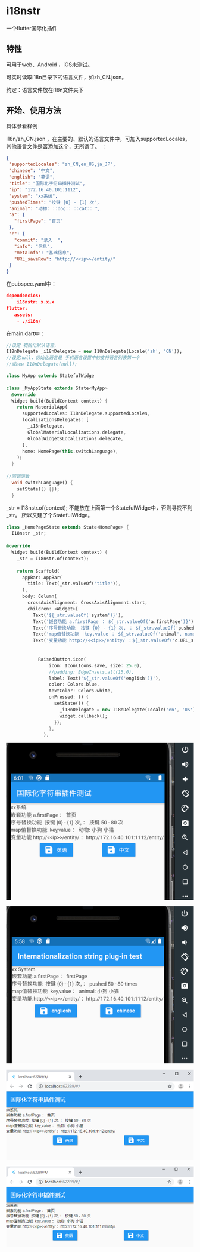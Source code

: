 # i18nstr

一个flutter国际化插件

## 特性

可用于web、Android ，iOS未测试。

可实时读取i18n目录下的语言文件，如zh_CN.json。

约定：语言文件放在i18n文件夹下
 
 ## 开始、使用方法
 具体参看样例
 
 i18n/zh_CN.json ，在主要的、默认的语言文件中，可加入supportedLocales，其他语言文件是否添加这个，无所谓了。
 ：
 ```json
{
  "supportedLocales": "zh_CN,en_US,ja_JP",
  "chinese": "中文",
  "english": "英语",
  "title": "国际化字符串插件测试",
  "ip": "172.16.40.101:1112",
  "system": "xx系统",
  "pushedTimes": "按键 {0} - {1} 次",
  "animal": "动物: ::dog:: ::cat:: ",
  "a": {
    "firstPage": "首页"
  },
  "c": {
    "commit": "录入  ",
    "info": "信息",
    "metaInfo": "基础信息",
    "URL_saveRow": "http://<<ip>>/entity/"
  }
}
```
在pubspec.yaml中：
```json
dependencies:
    i18nstr: x.x.x
flutter:
   assets:
    - ./i18n/
```
 
 在main.dart中：
 ```dart
//设定 初始化默认语言，
I18nDelegate _i18nDelegate = new I18nDelegate(Locale('zh', 'CN'));
//设定null，初始化语言是 手机语言设置中的支持语言列表第一个 
//或new I18nDelegate(null);
```

```dart
class MyApp extends StatefulWidge

class _MyAppState extends State<MyApp> 
  @override
  Widget build(BuildContext context) {
    return MaterialApp(
      supportedLocales: I18nDelegate.supportedLocales,
      localizationsDelegates: [
        _i18nDelegate,
        GlobalMaterialLocalizations.delegate,
        GlobalWidgetsLocalizations.delegate,
      ],
      home: HomePage(this.switchLanguage),
    );
  }

//回调函数
  void switchLanguage() {
    setState(() {});
  }
```
_str = I18nstr.of(context);
不能放在上面第一个StatefulWidge中，否则寻找不到_str。
所以又建了个StatefulWidge。
```dart
class _HomePageState extends State<HomePage> {
  I18nstr _str;

@override
  Widget build(BuildContext context) {
    _str = I18nstr.of(context);

    return Scaffold(
      appBar: AppBar(
        title: Text(_str.valueOf('title')),
      ),
      body: Column(
        crossAxisAlignment: CrossAxisAlignment.start,
        children: <Widget>[
          Text('${_str.valueOf('system')}'),
          Text('嵌套功能 a.firstPage ： ${_str.valueOf('a.firstPage')}'),
          Text('序号替换功能  按键 {0} - {1} 次, ： ${_str.valueOf('pushedTimes', args: [50, 80])}'),
          Text('map值替换功能  key,value ： ${_str.valueOf('animal', namedArgs: {'dog': '小狗', 'cat': '小猫'})}'),
          Text('变量功能 http://<<ip>>/entity/ ：${_str.valueOf('c.URL_saveRow')}'),


            RaisedButton.icon(
                icon: Icon(Icons.save, size: 25.0),
                //padding: EdgeInsets.all(15.0),
                label: Text('${_str.valueOf('english')}'),
                color: Colors.blue,
                textColor: Colors.white,
                onPressed: () {
                  setState(() {
                    _i18nDelegate = new I18nDelegate(Locale('en', 'US'));
                    widget.callback();
                  });
                },
              ),
```
 
 ![在这里插入图片描述](./example/images/1.png?x-oss-process=image/watermark,type_ZmFuZ3poZW5naGVpdGk,shadow_10,text_aHR0cHM6Ly9ibG9nLmNzZG4ubmV0L2hleGlla3VhaWxl,size_16,color_FFFFFF,t_70)
  
 ![在这里插入图片描述](./example/images/2.png?x-oss-process=image/watermark,type_ZmFuZ3poZW5naGVpdGk,shadow_10,text_aHR0cHM6Ly9ibG9nLmNzZG4ubmV0L2hleGlla3VhaWxl,size_16,color_FFFFFF,t_70)

 ![在这里插入图片描述](./example/images/3.png?x-oss-process=image/watermark,type_ZmFuZ3poZW5naGVpdGk,shadow_10,text_aHR0cHM6Ly9ibG9nLmNzZG4ubmV0L2hleGlla3VhaWxl,size_16,color_FFFFFF,t_70)
 
 ![在这里插入图片描述](./example/images/4.png?x-oss-process=image/watermark,type_ZmFuZ3poZW5naGVpdGk,shadow_10,text_aHR0cHM6Ly9ibG9nLmNzZG4ubmV0L2hleGlla3VhaWxl,size_16,color_FFFFFF,t_70)

      